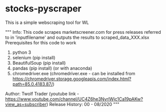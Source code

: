 # stocks-pyscraper
This is a simple webscraping tool for WL

""" Info: This code scrapes  marketscreener.com for press releases referred to in 'inputfilename'
          and outputs the results to scraped_data_XXX.xlsx
 Prerequisites for this code to work
 1. python 3
 2. selenium (pip install)
 3. BeautifulSoup (pip install)
 4. pandas (pip install) (or with anaconda)
 5. chromedriver.exe (chromedriver.exe - can be installed from https://chromedriver.storage.googleapis.com/index.html?path=85.0.4183.87/)
 
 Author: Twolf Trader (youtube link - https://www.youtube.com/channel/UC4Z6he3NvrlWjc1Ca19pAKw?view_as=subscriber)
 Release History: 
 00 - 08/2020
"""

